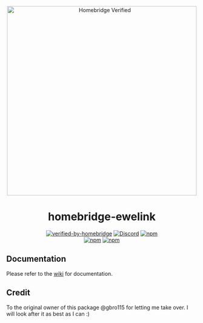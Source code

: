 <p align="center">
   <img alt="Homebridge Verified" src="https://user-images.githubusercontent.com/43026681/90361629-9af86200-e056-11ea-8553-4e4e5c4b5a54.png" width="500px">
</p>
<span align="center">
  
# homebridge-ewelink 

 [![verified-by-homebridge](https://badgen.net/badge/homebridge/verified/purple)](https://github.com/homebridge/homebridge/wiki/Verified-Plugins)
 [![Discord](https://img.shields.io/discord/432663330281226270?color=728ED5&logo=discord&label=discord)](https://discord.com/channels/432663330281226270/742733745743855627)
 [![npm](https://img.shields.io/npm/dt/homebridge-ewelink-sonoff)](https://www.npmjs.com/package/homebridge-ewelink)   
 [![npm](https://img.shields.io/npm/v/homebridge-ewelink-sonoff?label=release)](https://www.npmjs.com/package/homebridge-ewelink)
 [![npm](https://img.shields.io/npm/v/homebridge-ewelink-beta?label=beta)](https://www.npmjs.com/package/homebridge-ewelink-beta)
 
</span>

## Documentation
Please refer to the [wiki](https://github.com/bwp91/homebridge-ewelink/wiki) for documentation.

## Credit
To the original owner of this package @gbro115 for letting me take over. I will look after it as best as I can :)
